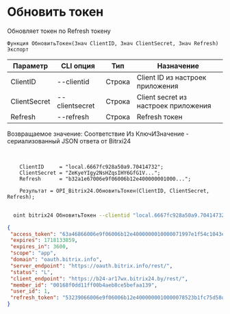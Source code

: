 ﻿---
sidebar_position: 3
---

# Обновить токен
 Обновляет токен по Refresh токену



`Функция ОбновитьТокен(Знач ClientID, Знач ClientSecret, Знач Refresh) Экспорт`

  | Параметр | CLI опция | Тип | Назначение |
  |-|-|-|-|
  | ClientID | --clientid | Строка | Client ID из настроек приложения |
  | ClientSecret | --clientsecret | Строка | Client secret из настроек приложения |
  | Refresh | --refresh | Строка | Refresh токен |

  
  Возвращаемое значение:   Соответствие Из КлючИЗначение - сериализованный JSON ответа от Bitrxi24

<br/>




```bsl title="Пример кода"
    ClientID     = "local.6667fc928a50a9.70414732";
    ClientSecret = "ZeKyeYIgy2NsHZqsIHY6GfG1V...";
    Refresh      = "b32a1e67006e9f06006b12e400000001000...";

    Результат = OPI_Bitrix24.ОбновитьТокен(ClientID, ClientSecret, Refresh);
```



```sh title="Пример команды CLI"
    
  oint bitrix24 ОбновитьТокен --clientid "local.6667fc928a50a9.70414732" --clientsecret "ZeKyeYIgy2NsHZqsIHY6GfG1V..." --refresh "a95e9b66006e9f06006b12e400000001000..."

```

```json title="Результат"
{
 "access_token": "63a46866006e9f06006b12e4000000010000071997e1f54c1043e9f7193734af3018df",
 "expires": 1718133859,
 "expires_in": 3600,
 "scope": "app",
 "domain": "oauth.bitrix.info",
 "server_endpoint": "https://oauth.bitrix.info/rest/",
 "status": "L",
 "client_endpoint": "https://b24-ar17wx.bitrix24.by/rest/",
 "member_id": "00168f0dd11ff00b4aeb8ce5befaa139",
 "user_id": 1,
 "refresh_token": "53239066006e9f06006b12e4000000010000078523b1fc75d58d6f0fa98b4632bc70ce"
}
```
